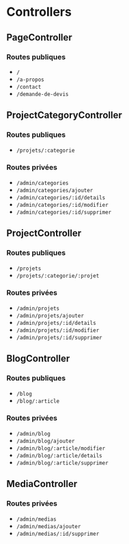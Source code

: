 # Controllers

## PageController

### Routes publiques
 
- `/`
- `/a-propos`
- `/contact`
- `/demande-de-devis`


## ProjectCategoryController

### Routes publiques

- `/projets/:categorie`

### Routes privées

- `/admin/categories`
- `/admin/categories/ajouter`
- `/admin/categories/:id/details`
- `/admin/categories/:id/modifier`
- `/admin/categories/:id/supprimer`


## ProjectController

### Routes publiques

- `/projets`
- `/projets/:categorie/:projet`

### Routes privées

- `/admin/projets`
- `/admin/projets/ajouter`
- `/admin/projets/:id/details`
- `/admin/projets/:id/modifier`
- `/admin/projets/:id/supprimer`


## BlogController

### Routes publiques

- `/blog`
- `/blog/:article`


### Routes privées

- `/admin/blog`
- `/admin/blog/ajouter`
- `/admin/blog/:article/modifier`
- `/admin/blog/:article/details`
- `/admin/blog/:article/supprimer`


## MediaController

### Routes privées

- `/admin/medias`
- `/admin/medias/ajouter`
- `/admin/medias/:id/supprimer`